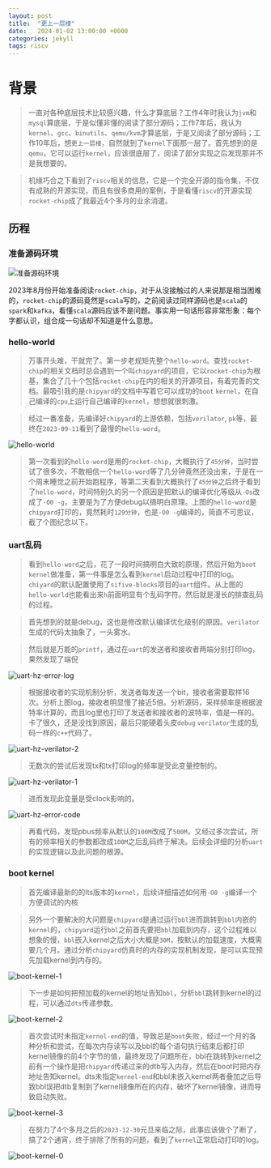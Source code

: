 ```yaml
---
layout: post
title:  "更上一层楼"
date:   2024-01-02 13:00:00 +0000
categories: jekyll
tags: riscv
---
```


# 背景

> 一直对各种底层技术比较感兴趣，什么才算底层？工作4年时我认为`jvm`和`mysql`算底层，于是似懂非懂的阅读了部分源码；工作7年后，我认为`kernel`、`gcc`、`binutils`、`qemu/kvm`才算底层，于是又阅读了部分源码；工作10年后，想`更上一层楼`，自然就到了`kernel`下面那一层了。首先想到的是`qemu`，它可以运行`kernel`，应该很底层了，阅读了部分实现之后发现那并不是我想要的。

> 机缘巧合之下看到了`riscv`相关的信息，它是一个完全开源的指令集，不仅有成熟的开源实现，而且有很多商用的案例，于是看懂`riscv`的开源实现`rocket-chip`成了我最近4个多月的业余消遣。

## 历程

### 准备源码环境

![准备源码环境](/assets/images/2024-01-02/checkout-rocket-chip.png)

2023年8月份开始准备阅读`rocket-chip`，对于从没接触过的人来说那是相当困难的，`rocket-chip`的源码竟然是`scala`写的，之前阅读过同样源码也是`scala`的`spark`和`kafka`，看懂`scala`源码应该不是问题。事实用一句话形容非常形象：每个字都认识，组合成一句话却不知道是什么意思。

### hello-world

> 万事开头难，干就完了。第一步老规矩先整个`hello-word`。查找`rocket-chip`的相关文档时总会遇到一个叫`chipyard`的项目，它以`rocket-chip`为根基，集合了几十个包括`rocket-chip`在内的相关的开源项目，有着完善的文档。最吸引我的是`chipyard`的文档中写着它可以成功的`boot` `kernel`，在自己编译的`cpu`上运行自己编译的`kernel`，想想就很刺激。  

> 经过一番准备，先编译好`chipyard`的上游依赖，包括`verilator`, `pk`等，最终在`2023-09-11`看到了最慢的`hello-word`。

![hello-world](/assets/images/2024-01-02/hello-world.png)

> 第一次看到的`hello-word`是用的`rocket-chip`，大概执行了`45分钟`，当时尝试了很多次，不敢相信一个`hello-word`等了几分钟竟然还没出来，于是在一个周末睡觉之前开始跑程序，等第二天看到大概执行了`45分钟`之后终于看到了`hello-word`，时间特别久的另一个原因是把默认的编译优化等级从`-Os`改成了`-O0 -g`，主要是为了方便debug以搞明白原理。上图的`hello-word`是`chipyard`打印的，竟然耗时`129分钟`，也是`-O0 -g`编译的，简直不可思议，截了个图纪念以下。

### uart乱码

> 看到`hello-word`之后，花了一段时间搞明白大致的原理，然后开始为`boot kernel`做准备，第一件事是怎么看到`kernel`启动过程中打印的log。`chiyard`的默认配置使用了`sifive-blocks`项目的`uart`组件。从上图的`hello-world`也能看出来`h`前面明显有个乱码字符。然后就是漫长的排查乱码的过程。

> 首先想到的就是debug，这也是修改默认编译优化级别的原因。`verilator`生成的代码太抽象了，一头雾水。

> 然后就是万能的`printf`，通过在`uart`的发送者和接收者两端分别打印log，果然发现了端倪

![uart-hz-error-log](/assets/images/2024-01-02/uart-hz-error-log.png)

> 根据接收者的实现机制分析，发送者每发送一个bit，接收者需要取样16次。分析上图log，接收者明显慢了接近5倍。分析源码，采样频率是根据波特率计算的，而且log里也打印了发送者和接收者的波特率，值是一样的。卡了很久，还是没找到原因，最后只能硬着头皮`debug` `verilator`生成的乱码一样的`c++`代码了。

![uart-hz-verilator-2](/assets/images/2024-01-02/uart-hz-verilator-2.png)

> 无数次的尝试后发现tx和tx打印log的频率是受此变量控制的。

![uart-hz-verilator-1](/assets/images/2024-01-02/uart-hz-verilator-1.png)

> 进而发现此变量是受clock影响的。

![uart-hz-error-code](/assets/images/2024-01-02/uart-hz-error-code.png)

> 再看代码，发现pbus频率从默认的`100M`改成了`500M`，又经过多次尝试，所有的频率相关的参数都改成`100M`之后乱码终于解决。后续会详细的分析`uart`的实现逻辑以及此问题的根源。


### boot kernel

> 首先编译最新的的lts版本的`kernel`，后续详细描述如何用`-O0 -g`编译一个方便调试的内核

> 另外一个要解决的大问题是`chipyard`是通过运行`bbl`进而跳转到`bbl`内嵌的`kernel`的，`chipyard`运行`bbl`之前首先要把`bbl`加载到内存，这个过程难以想象的慢，`bbl`嵌入kernel之后大小大概是`30M`，按默认的加载速度，大概需要几个月。通过分析`chipyard`仿真时的内存的实现机制发现，是可以实现预先加载kernel到内存的。

![boot-kernel-1](/assets/images/2024-01-02/boot-kernel-1.png)

> 下一步是如何把预加载的kernel的地址告知`bbl`，分析`bbl`跳转到kernel的过程，可以通过`dts`传递参数。

![boot-kernel-2](/assets/images/2024-01-02/boot-kernel-2.png)

> 首次尝试时未指定`kernel-end`的值，导致总是`boot`失败，经过一个月的各种分析和尝试，在每次内存读写以及bbl的每个语句执行结束后都打印kernel镜像的前4个字节的值，最终发现了问题所在，bbl在跳转到kernel之前有一个操作是把`chipyard`传递过来的dtb写入内存，然后在boot时把内存地址告知kernel。dts未指定`kernel-end`和bbl未嵌入kernel两者叠加之后导致bbl误把dtb复制到了kernel镜像所在的内存，破坏了kernel镜像，进而导致启动失败。

![boot-kernel-3](/assets/images/2024-01-02/boot-kernel-3.png)

> 在努力了4个多月之后的`2023-12-30`元旦来临之际，此事应该做个了断了，搞了2个通宵，终于排除了所有的问题，看到了`kernel`正常启动打印的log。

![boot-kernel-0](/assets/images/2024-01-02/boot-kernel-0.png)



